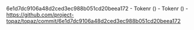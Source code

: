 6e1d7dc9106a48d2ced3ec988b051cd20beea172 - Tokenr () - Tokenr () - https://github.com/project-topaz/topaz/commit/6e1d7dc9106a48d2ced3ec988b051cd20beea172

